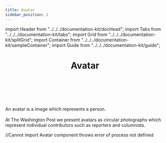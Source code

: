 ```yaml
--- 
title: Avatar 
sidebar_position: 2
---
```

import Header from "../../../documentation-kit/docHead";
import Tabs from "../../../documentation-kit/tabs";
import Grid from "../../../documentation-kit/splitGrid";
import Container from "../../../documentation-kit/sampleContainer";
import Guide from "../../../documentation-kit/guide";


# <Header>Avatar</Header>

<!-- Description of component -->
<p className="font-xs font-light font--subhead">
An avatar is a image which represents a person. 
<br/>
<br/>
At The Washington Post we present avatars as  circular photographs which represent individual contributors such as reporters and columnists.
</p>


<!-- Live Example of component import live component above-->

<Container>
    //Cannot import Avatar component throws error of process not defined
</Container>


<!-- Tabs between design & implementation change path if -->
<Tabs isDesignDoc={true} relatedUrl="dev-docs/uncategorized/avatar"/>
